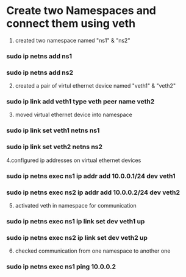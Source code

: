 # Create two Namespaces and connect them using veth




1. created two namespace named "ns1" & "ns2"

### sudo ip netns add ns1

### sudo ip netns add ns2

2. created a pair of virtul ethernet device named "veth1" & "veth2"

### sudo ip link add veth1 type veth peer name veth2

3. moved virtual ethernet device into namespace

### sudo ip link set veth1 netns ns1
### sudo ip link set veth2 netns ns2

4.configured ip addresses on virtual ethernet devices

### sudo ip netns exec ns1 ip addr add 10.0.0.1/24 dev veth1
### sudo ip netns exec ns2 ip addr add 10.0.0.2/24 dev veth2

5. activated veth in namespace for communication

### sudo ip netns exec ns1 ip link set dev veth1 up
### sudo ip netns exec ns2 ip link set dev veth2 up

6. checked communication from one namespace to another one

### sudo ip netns exec ns1 ping 10.0.0.2
